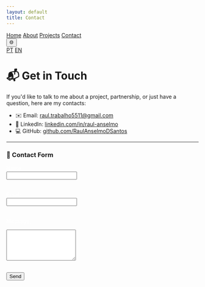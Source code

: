 ```yaml
---
layout: default
title: Contact
---
```


<nav class="navbar">
  <a href="/RaulAnselmoPortfolio/en/">Home</a>
  <a href="/RaulAnselmoPortfolio/en/about">About</a>
  <a href="/RaulAnselmoPortfolio/en/projects">Projects</a>
  <a href="/RaulAnselmoPortfolio/en/contact">Contact</a>

  <div class="lang-switcher">
    <button title="Selecionar idioma">🌐</button>
    <div class="lang-menu">
      <a href="/RaulAnselmoPortfolio/pt/">PT</a>
      <a href="/RaulAnselmoPortfolio/en/">EN</a>
    </div>
  </div>
</nav>

# 📬 Get in Touch

If you'd like to talk to me about a project, partnership, or just have a question, here are my contacts:

- ✉️ Email: [raul.trabalho5511@gmail.com](mailto:raul.trabalho5511@gmail.com)
- 💼 LinkedIn: [linkedin.com/in/raul-anselmo](https://linkedin.com/in/raul-anselmo)
- 💻 GitHub: [github.com/RaulAnselmoDSantos](https://github.com/RaulAnselmoDSantos)

---

### 📩 Contact Form

<form action="https://formsubmit.co/raul.trabalho5511@gmail.com" method="POST">

 <input type="hidden" name="_redirect" value="https://raulanselmodsantos.github.io/RaulAnselmoPortfolio/en/thank-you.html">

  <label style="color: white;">Name:</label><br>
  <input type="text" name="name" required><br><br>

  <label style="color: white;">Email:</label><br>
  <input type="email" name="email" required><br><br>

  <label style="color: white;">Message:</label><br>
  <textarea name="message" rows="5" required></textarea><br><br>

  <button type="submit">Send</button>
</form>
